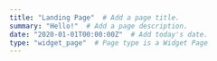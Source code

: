 ```yaml
---
title: "Landing Page"  # Add a page title.
summary: "Hello!"  # Add a page description.
date: "2020-01-01T00:00:00Z"  # Add today's date.
type: "widget_page"  # Page type is a Widget Page
---
```

